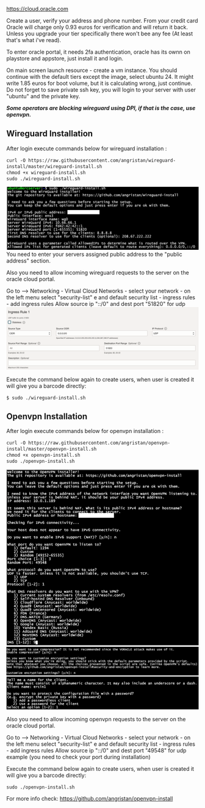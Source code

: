 https://cloud.oracle.com 

Create a user, verify your address and phone number. From your credit card Oracle will charge only 0.93 euros for verification and will return it back.  Unless you upgrade your tier specifically there won't bee any fee (At least that's what i've read).

To enter oracle portal, it needs 2fa authentication, oracle has its ownn on playstore and appstore, just install it and login. 

On main screen launch resource - create a vm instance. 
You should continue with the default tiers except the image, select ubuntu 24. It might write 1.85 euros for boot volume, but it is calculating wrong, just continue. 
Do not forget to save private ssh key, you will login to your server with user "ubuntu" and the private key. 

***Some operators are blocking wireguard using DPI, if that is the case, use openvpn.***

## Wireguard Installation

After login execute commands below for wireguard installation : 

    curl -O https://raw.githubusercontent.com/angristan/wireguard-install/master/wireguard-install.sh
    chmod +x wireguard-install.sh
    sudo ./wireguard-install.sh

![Wireguard_config](wireguard_config.png) 
You need to enter your servers assigned public address to the "public address" section. 


Also you need to allow incoming wireguard requests to the server  on the oracle cloud portal. 

Go to  --> Networking - Virtual Cloud Networks - select your network - on the left menu select  "security-list" e and  default security list  - ingress rules - add ingress rules 
Allow  source ip "::/0" and dest port "51820" for udp
![Ingress_Fw_Rule](ingress_fw_rule.png) 

Execute the command below again to create users, when user is created it will give you a barcode directly: 

    $ sudo ./wireguard-install.sh 

## Openvpn Installation

After login execute commands below for openvpn  installation : 

    curl -O https://raw.githubusercontent.com/angristan/openvpn-install/master/openvpn-install.sh
    chmod +x openvpn-install.sh
    sudo ./openvpn-install.sh
    
![openvpn1](openvpn1.png) 
![openvpn2](openvpn2.png) 
![openvpn3](openvpn3.png) 

Also you need to allow incoming openvpn requests to the server  on the oracle cloud portal. 

Go to  --> Networking - Virtual Cloud Networks - select your network - on the left menu select  "security-list" e and  default security list  - ingress rules - add ingress rules 
Allow  source ip "::/0" and dest port "49548" for udp example (you need to check your port during installation)


Execute the command below again to create users, when user is created it will give you a barcode directly: 

    sudo ./openvpn-install.sh

For more info check: https://github.com/angristan/openvpn-install 
